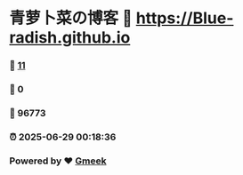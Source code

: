 # 青萝卜菜の博客 :link: https://Blue-radish.github.io 
### :page_facing_up: [11](https://Blue-radish.github.io/tag.html) 
### :speech_balloon: 0 
### :hibiscus: 96773 
### :alarm_clock: 2025-06-29 00:18:36 
### Powered by :heart: [Gmeek](https://github.com/Meekdai/Gmeek)
